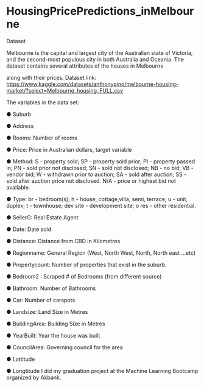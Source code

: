 # HousingPricePredictions_inMelbourne
Dataset

Melbourne is the capital and largest city of the Australian state of Victoria, and the second-most populous city in both Australia and Oceania. The dataset contains several attributes of the houses in Melbourne 

along with their prices. Dataset link:  https://www.kaggle.com/datasets/anthonypino/melbourne-housing-market/?select=Melbourne_housing_FULL.csv

The variables in the data set:

● Suburb

● Address

● Rooms: Number of rooms

● Price: Price in Australian dollars, target variable

● Method: S - property sold; SP - property sold prior; PI - property passed in; PN - sold prior not disclosed;
SN - sold not disclosed; NB - no bid; VB - vendor bid; W - withdrawn prior to auction; SA - sold after
auction; SS - sold after auction price not disclosed. N/A - price or highest bid not available.

● Type: br - bedroom(s); h - house, cottage,villa, semi, terrace; u - unit, duplex; t - townhouse; dev site -
development site; o res - other residential.

● SellerG: Real Estate Agent

● Date: Date sold

● Distance: Distance from CBD in Kilometres

● Regionname: General Region (West, North West, North, North east ...etc)

● Propertycount: Number of properties that exist in the suburb.

● Bedroom2 : Scraped # of Bedrooms (from different source)

● Bathroom: Number of Bathrooms

● Car: Number of carspots

● Landsize: Land Size in Metres

● BuildingArea: Building Size in Metres

● YearBuilt: Year the house was built

● CouncilArea: Governing council for the area

● Lattitude

● Longtitude
I did my graduation project at the Machine Learning Bootcamp organized by Akbank.
